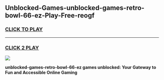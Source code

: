 
## Unblocked-Games-unblocked-games-retro-bowl-66-ez-Play-Free-reogf
<h3>
<a href="https://premium76.site?title=unblocked-games-retro-bowl-66-ez&ref=21A">CLICK TO PLAY</a></h3>
<hr>

<h3>
<a href="https://premium76.site?title=unblocked-games-retro-bowl-66-ez&ref=21A">CLICK 2 PLAY</a>
  
</h3>

<a href="https://premium76.site?title=unblocked-games-retro-bowl-66-ez&ref=21A"><img src="https://clearcache.store/games.png"></a>


**unblocked-games-retro-bowl-66-ez games unblocked: Your Gateway to Fun and Accessible Online Gaming**
